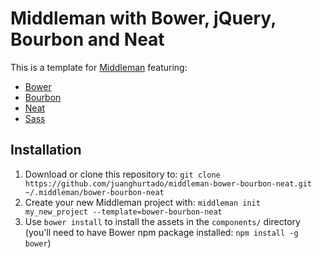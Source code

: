 # Middleman with Bower, jQuery, Bourbon and Neat

This is a template for [Middleman](http://middlemanapp.com) featuring:

* [Bower](http://bower.io/ "BOWER: A package manager for the web")
* [Bourbon](http://bourbon.io "Bourbon - A Sass Mixin Library")
* [Neat](http://neat.bourbon.io "Bourbon Neat")
* [Sass](http://sass-lang.com "Sass: Syntactically Awesome Style Sheets")

## Installation

1. Download or clone this repository to:
  `git clone https://github.com/juanghurtado/middleman-bower-bourbon-neat.git ~/.middleman/bower-bourbon-neat`
2. Create your new Middleman project with: `middleman init my_new_project --template=bower-bourbon-neat`
3. Use `bower install` to install the assets in the `components/` directory (you'll need to have Bower npm package installed: `npm install -g bower`)
